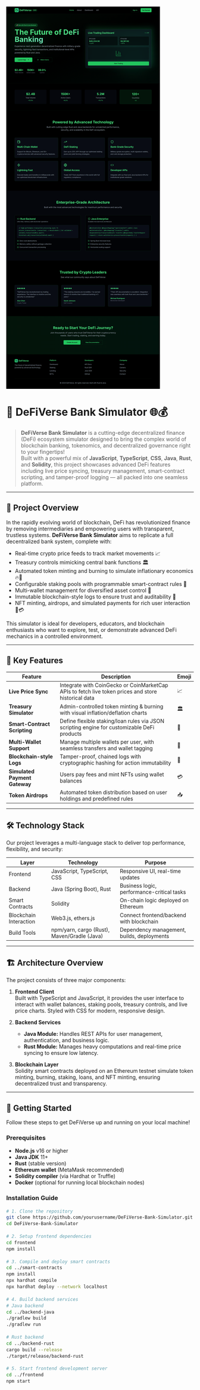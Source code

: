 ![image alt](https://github.com/birukG09/DeFiVerse-Bank-Simulator-/blob/ae5486e894461c205d325877d470bd6d0c11d1e2/FireShot%20Capture%20003%20-%20v0%20-%20%5Bpreview-figma-template-import-kzmnyitkau0jr248yq1v.vusercontent.net%5D.png)
# 🚀 DeFiVerse Bank Simulator 🌐💰

> **DeFiVerse Bank Simulator** is a cutting-edge decentralized finance (DeFi) ecosystem simulator designed to bring the complex world of blockchain banking, tokenomics, and decentralized governance right to your fingertips!  
> Built with a powerful mix of **JavaScript**, **TypeScript**, **CSS**, **Java**, **Rust**, and **Solidity**, this project showcases advanced DeFi features including live price syncing, treasury management, smart-contract scripting, and tamper-proof logging — all packed into one seamless platform.

---

## 🎯 Project Overview

In the rapidly evolving world of blockchain, DeFi has revolutionized finance by removing intermediaries and empowering users with transparent, trustless systems. **DeFiVerse Bank Simulator** aims to replicate a full decentralized bank system, complete with:

- Real-time crypto price feeds to track market movements 📈  
- Treasury controls mimicking central bank functions 🏛️  
- Automated token minting and burning to simulate inflationary economics 🔥🧊  
- Configurable staking pools with programmable smart-contract rules 🤖  
- Multi-wallet management for diversified asset control 💼  
- Immutable blockchain-style logs to ensure trust and auditability 🔐  
- NFT minting, airdrops, and simulated payments for rich user interaction 🎨💳

This simulator is ideal for developers, educators, and blockchain enthusiasts who want to explore, test, or demonstrate advanced DeFi mechanics in a controlled environment.

---

## 🌟 Key Features

| Feature                   | Description                                                                                             | Emoji |
|---------------------------|-----------------------------------------------------------------------------------------------------|-------|
| **Live Price Sync**        | Integrate with CoinGecko or CoinMarketCap APIs to fetch live token prices and store historical data | 📈    |
| **Treasury Simulator**     | Admin-controlled token minting & burning with visual inflation/deflation charts                      | 🏛️    |
| **Smart-Contract Scripting**| Define flexible staking/loan rules via JSON scripting engine for customizable DeFi products         | 🧠    |
| **Multi-Wallet Support**   | Manage multiple wallets per user, with seamless transfers and wallet tagging                          | 🔐    |
| **Blockchain-style Logs**  | Tamper-proof, chained logs with cryptographic hashing for action immutability                        | 📜    |
| **Simulated Payment Gateway** | Users pay fees and mint NFTs using wallet balances                                                  | 💳    |
| **Token Airdrops**         | Automated token distribution based on user holdings and predefined rules                             | 📥    |

---

## 🛠️ Technology Stack

Our project leverages a multi-language stack to deliver top performance, flexibility, and security:

| Layer            | Technology                                  | Purpose                                    |
|------------------|---------------------------------------------|--------------------------------------------|
| Frontend         | JavaScript, TypeScript, CSS                  | Responsive UI, real-time updates           |
| Backend          | Java (Spring Boot), Rust                      | Business logic, performance-critical tasks |
| Smart Contracts  | Solidity                                     | On-chain logic deployed on Ethereum        |
| Blockchain Interaction | Web3.js, ethers.js                      | Connect frontend/backend with blockchain   |
| Build Tools      | npm/yarn, cargo (Rust), Maven/Gradle (Java) | Dependency management, builds, deployments |

---

## 🏗️ Architecture Overview

The project consists of three major components:

1. **Frontend Client**  
   Built with TypeScript and JavaScript, it provides the user interface to interact with wallet balances, staking pools, treasury controls, and live price charts. Styled with CSS for modern, responsive design.

2. **Backend Services**  
   - **Java Module:** Handles REST APIs for user management, authentication, and business logic.  
   - **Rust Module:** Manages heavy computations and real-time price syncing to ensure low latency.

3. **Blockchain Layer**  
   Solidity smart contracts deployed on an Ethereum testnet simulate token minting, burning, staking, loans, and NFT minting, ensuring decentralized trust and transparency.

---

## 🚀 Getting Started

Follow these steps to get DeFiVerse up and running on your local machine!

### Prerequisites

- **Node.js** v16 or higher  
- **Java JDK** 11+  
- **Rust** (stable version)  
- **Ethereum wallet** (MetaMask recommended)  
- **Solidity compiler** (via Hardhat or Truffle)  
- **Docker** (optional for running local blockchain nodes)  

### Installation Guide

```bash
# 1. Clone the repository
git clone https://github.com/yourusername/DeFiVerse-Bank-Simulator.git
cd DeFiVerse-Bank-Simulator

# 2. Setup frontend dependencies
cd frontend
npm install

# 3. Compile and deploy smart contracts
cd ../smart-contracts
npm install
npx hardhat compile
npx hardhat deploy --network localhost

# 4. Build backend services
# Java backend
cd ../backend-java
./gradlew build
./gradlew run

# Rust backend
cd ../backend-rust
cargo build --release
./target/release/backend-rust

# 5. Start frontend development server
cd ../frontend
npm start

